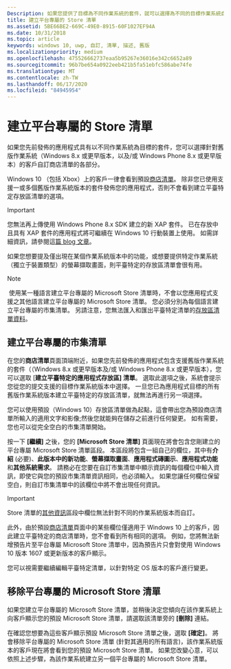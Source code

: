 ```yaml
---
Description: 如果您提供了目標為不同作業系統的套件，就可以選擇為不同的目標作業系統自訂哪些市集清單的部分。
title: 建立平台專屬的 Store 清單
ms.assetid: 5BE66BE2-669C-49E0-8915-60F1027EF94A
ms.date: 10/31/2018
ms.topic: article
keywords: windows 10, uwp, 自訂, 清單, 描述, 舊版
ms.localizationpriority: medium
ms.openlocfilehash: 475526662737eaa5b95267e36016e342c6652a89
ms.sourcegitcommit: 96b7be654a0922eeb421b5fa51ebfc586abe74fe
ms.translationtype: MT
ms.contentlocale: zh-TW
ms.lasthandoff: 06/17/2020
ms.locfileid: "84945954"
---
```

# <a name="create-platform-specific-store-listings"></a>建立平台專屬的 Store 清單


如果您先前發佈的應用程式具有以不同作業系統為目標的套件，您可以選擇針對舊版作業系統（Windows 8.x 或更早版本，以及/或 Windows Phone 8.x 或更早版本）的客戶自訂商店清單的各部分。 

Windows 10 （包括 Xbox）上的客戶一律會看到預設[商店清單](create-app-store-listings.md)。 除非您已使用支援一或多個舊版作業系統版本的套件發佈您的應用程式，否則不會看到建立平臺特定存放區清單的選項。 

> [!IMPORTANT]
> 您無法再上傳使用 Windows Phone 8.x SDK 建立的新 XAP 套件。 已在存放中且具有 XAP 套件的應用程式將可繼續在 Windows 10 行動裝置上使用。 如需詳細資訊，請參閱這[篇 blog 文章](https://blogs.windows.com/windowsdeveloper/2018/08/20/important-dates-regarding-apps-with-windows-phone-8-x-and-earlier-and-windows-8-8-1-packages-submitted-to-microsoft-store)。

如果您想要提及僅出現在某個作業系統版本中的功能，或想要提供特定作業系統（獨立于裝置類型）的螢幕擷取畫面，則平臺特定的存放區清單會很有用。

> [!NOTE]
> 使用某一種語言建立平台專屬的 Microsoft Store 清單時，不會以您應用程式支援之其他語言建立平台專屬的 Microsoft Store 清單。 您必須分別為每個語言建立平台專屬的市集清單。 另請注意，您無法匯入和匯出平臺特定清單的[存放區清單資料](import-and-export-store-listings.md)。


## <a name="creating-a-platform-specific-store-listing"></a>建立平台專屬的市集清單

在您的**商店清單**頁面頂端附近，如果您先前發佈的應用程式包含支援舊版作業系統的套件（（Windows 8.x 或更早版本及/或 Windows Phone 8.x 或更早版本），您可以選取 [**建立平臺特定的應用程式存放區] 清單**。 選取此選項之後，系統會提示您從您的提交支援的目標作業系統版本中選擇。 一旦您已為應用程式目標的所有舊版作業系統版本建立平臺特定的存放區清單，就無法再進行另一項選擇。

您可以使用預設（Windows 10）存放區清單做為起點，這會帶出您為預設商店清單所輸入的適用文字和影像;然後您就能夠在儲存之前進行任何變更。 如有需要，您也可以從完全空白的市集清單開始。

按一下 **\[繼續\]** 之後，您的 **\[Microsoft Store 清單\]** 頁面現在將會包含您剛建立的平台專屬 Microsoft Store 清單區段。 本區段將包含一組自己的欄位，其中有**介紹** (必要)、**此版本中的新功能**、**螢幕擷取畫面**、**應用程式磚圖示**、**應用程式功能**和**其他系統需求**。 請務必在您要在自訂市集清單中顯示資訊的每個欄位中輸入資訊，即使它與您的預設市集清單資訊相同，也必須輸入。 如果您讓任何欄位保留空白，則自訂市集清單中的該欄位中將不會出現任何資訊。

> [!IMPORTANT]
> Store 清單的[其他資訊](create-app-store-listings.md#additional-information)區段中欄位無法針對不同的作業系統版本而自訂。
> 
> 此外，由於預設[商店清單](create-app-store-listings.md)頁面中的某些欄位僅適用于 Windows 10 上的客戶，因此建立平臺特定的商店清單時，您不會看到所有相同的選項。 例如，您將無法新增預告片至平台專屬 Microsoft Store 清單中，因為預告片只會對使用 Windows 10 版本 1607 或更新版本的客戶顯示。 

您可以視需要繼續編輯平臺特定清單，以針對特定 OS 版本的客戶進行變更。


## <a name="removing-a-platform-specific-store-listing"></a>移除平台專屬的 Microsoft Store 清單

如果您建立平台專屬的 Microsoft Store 清單，並稍後決定您傾向在該作業系統上向客戶顯示您的預設 Microsoft Store 清單，請選取該清單旁的 **\[刪除\]** 連結。

在確認您想要為這些客戶顯示預設 Microsoft Store 清單之後，選取 **\[確定\]**。 將會移除平台專屬的 Microsoft Store 清單 (針對其適用的所有語言)，該作業系統版本的客戶現在將會看到您的預設 Microsoft Store 清單。 如果您改變心意，可以依照上述步驟，為該作業系統建立另一個平台專屬的 Microsoft Store 清單。
 

 




